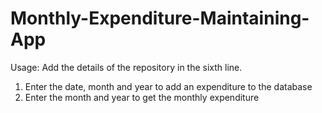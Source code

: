 # Monthly-Expenditure-Maintaining-App
Usage: Add the details of the repository in the sixth line.
1. Enter the date, month and year to add an expenditure to the database
2. Enter the month and year to get the monthly expenditure
